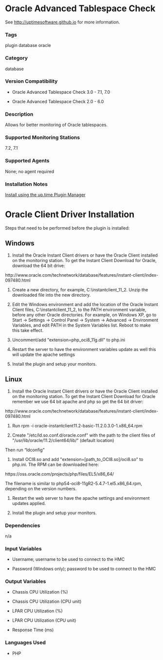 # Oracle Advanced Tablespace Check

See http://uptimesoftware.github.io for more information.

### Tags 
 plugin   database   oracle  

### Category

database

### Version Compatibility


  
* Oracle Advanced Tablespace Check 3.0 - 7.1, 7.0
  

  
* Oracle Advanced Tablespace Check 2.0 - 6.0
  


### Description
Allows for better monitoring of Oracle tablespaces.


### Supported Monitoring Stations

7.2, 7.1

### Supported Agents
None; no agent required

### Installation Notes
<p><a href="https://github.com/uptimesoftware/uptime-plugin-manager">Install using the up.time Plugin Manager</a></p>

<h1>Oracle Client Driver Installation</h1>

<p>Steps that need to be performed before the plugin is installed:</p>

<h2>Windows</h2>

<ol>
<li>Install the Oracle Instant Client drivers or have the Oracle Client installed on the monitoring station. To get the Instant Client Download for Oracle, download the 64 bit drive:</li>
</ol>


<p>http://www.oracle.com/technetwork/database/features/instant-client/index-097480.html</p>

<ol>
<li><p>Create a new directory, for example, C:\instantclient_11_2. Unzip the downloaded file into the new directory.</p></li>
<li><p>Edit the Windows environment and add the location of the Oracle Instant Client files, C:\instantclient_11_2, to the PATH environment variable, before any other Oracle directories. For example, on Windows XP, go to Start -> Settings -> Control Panel -> System -> Advanced -> Environment Variables, and edit PATH in the System Variables list. Reboot to make this take effect.</p></li>
<li><p>Uncomment/add "extension=php_oci8_11g.dll" to php.ini</p></li>
<li><p>Restart the server to have the environment variables update as well this will update the apache settings</p></li>
<li><p>Install the plugin and setup your monitors.</p></li>
</ol>


<h2>Linux</h2>

<ol>
<li>Install the Oracle Instant Client drivers or have the Oracle Client installed on the monitoring station. To get the Instant Client Download for Oracle remember we use 64 bit apache and php so get the 64 bit driver:</li>
</ol>


<p>http://www.oracle.com/technetwork/database/features/instant-client/index-097480.html</p>

<ol>
<li><p>Run rpm -i oracle-instantclient11.2-basic-11.2.0.3.0-1.x86_64.rpm</p></li>
<li><p>Create "/etc/ld.so.conf.d/oracle.conf" with the path to the client files of "/usr/lib/oracle/11.2/client64/lib/" (default location)</p></li>
</ol>


<p>Then run “ldconfig”</p>

<ol>
<li>Install OCI8.so and add "extension=[path_to_OCI8.so]/oci8.so" to php.ini. The RPM can be downloaded here:</li>
</ol>


<p>https://oss.oracle.com/projects/php/files/EL5/x86_64/</p>

<p>The filename is similar to php54-oci8-11gR2-5.4.7-1.el5.x86_64.rpm, depending on the version numbers.</p>

<ol>
<li><p>Restart the web server to have the apache settings and environment updates applied.</p></li>
<li><p>Install the plugin and setup your monitors.</p></li>
</ol>



### Dependencies
<p>n/a</p>


### Input Variables

* Username; username to be used to connect to the HMC

* Password (Windows only); password to be used to connect to the HMC


### Output Variables


* Chassis CPU Utilization (%)

* Chassis CPU Utilization (CPU unit)

* LPAR CPU Utilization (%)

* LPAR CPU Utilization (CPU unit)

* Response Time (ms)


### Languages Used

* PHP

